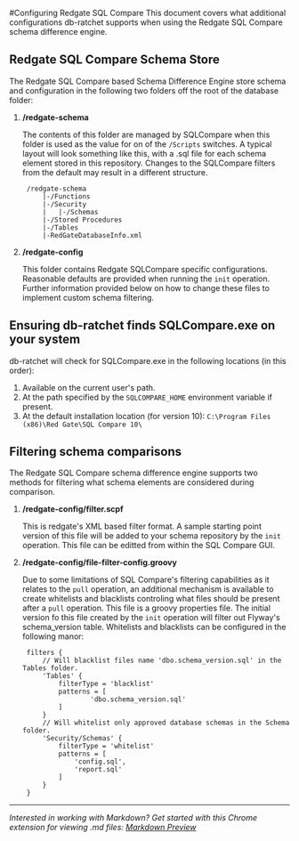 #Configuring Redgate SQL Compare
This document covers what additional configurations db-ratchet supports when using the Redgate SQL Compare schema 
difference engine.

## Redgate SQL Compare Schema Store
The Redgate SQL Compare based Schema Difference Engine store schema and configuration in the following two folders off
the root of the database folder:

1. **/redgate-schema**
    
    The contents of this folder are managed by SQLCompare when this folder is used as the value for on of 
    the `/Scripts` switches. A typical layout will look something like this, with a .sql file for each schema element
    stored in this repository. Changes to the SQLCompare filters from the default may result in a different structure.
        
        /redgate-schema
            |-/Functions
            |-/Security
            |   |-/Schemas
            |-/Stored Procedures
            |-/Tables
            |-RedGateDatabaseInfo.xml

2. **/redgate-config**
    
    This folder contains Redgate SQLCompare specific configurations. Reasonable defaults are provided when running 
    the `init` operation. Further information provided below on how to change these files to implement custom schema 
    filtering.

## Ensuring db-ratchet finds SQLCompare.exe on your system
db-ratchet will check for SQLCompare.exe in the following locations (in this order):

1. Available on the current user's path.
2. At the path specified by the `SQLCOMPARE_HOME` environment variable if present.
3. At the default installation location (for version 10): `C:\Program Files (x86)\Red Gate\SQL Compare 10\`

## Filtering schema comparisons
The Redgate SQL Compare schema difference engine supports two methods for filtering what schema elements are considered
during comparison.

1. **/redgate-config/filter.scpf**

    This is redgate's XML based filter format. A sample starting point version of this file will be added to your schema
    repository by the  `init` operation. This file can be editted from within the SQL Compare GUI.

2. **/redgate-config/file-filter-config.groovy**
    
    Due to some limitations of SQL Compare's filtering capabilities as it relates to the `pull` operation, an
    additional mechanism is available to create whitelists and blacklists controling what files should be present after
    a `pull` operation. This file is a groovy properties file. The initial version fo this file created by the `init`
    operation will filter out Flyway's schema_version table. Whitelists and blacklists can be configured in the 
    following manor:
    
        filters {
            // Will blacklist files name 'dbo.schema_version.sql' in the Tables folder.
            'Tables' {
                filterType = 'blacklist'
                patterns = [
                        'dbo.schema_version.sql'
                ]
            }
            // Will whitelist only approved database schemas in the Schema folder.
            'Security/Schemas' {
                filterType = 'whitelist'
                patterns = [
                    'config.sql',
                    'report.sql'
                ]
            }
        }


---
*Interested in working with Markdown? Get started with this Chrome extension for viewing .md files: [Markdown Preview](https://chrome.google.com/webstore/detail/markdown-preview/jmchmkecamhbiokiopfpnfgbidieafmd)*
